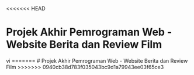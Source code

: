 <<<<<<< HEAD
<h1>Projek Akhir Pemrograman Web - Website Berita dan Review Film</h1>vi
=======
# Projek Akhir Pemrograman Web - Website Berita dan Review Film
>>>>>>> 0940cb38d783f035043bc9d1a79943ee03f65ce3
